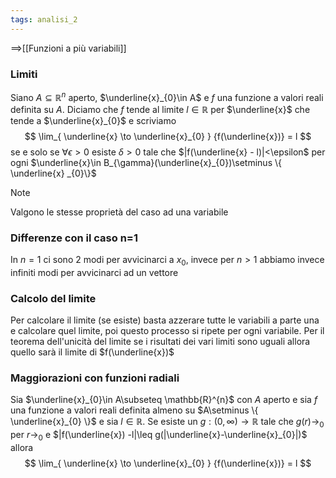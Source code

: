 ```yaml
---
tags: analisi_2
---
```


==>[[Funzioni a più variabili]]

### Limiti

Siano $A\subseteq \mathbb R^n$ aperto, $\underline{x}_{0}\in A$ e $f$ una funzione a valori reali definita su $A$.
Diciamo che $f$ tende al limite $l\in \mathbb{R}$ per $\underline{x}$ che tende a $\underline{x}_{0}$ e scriviamo
$$
\lim_{ \underline{x} \to \underline{x}_{0} } {f(\underline{x})} = l
$$
se e solo se $\forall {\epsilon}> 0 {}$ esiste $\delta>0$ tale che $|f(\underline{x} - l)|<\epsilon$ per ogni $\underline{x}\in B_{\gamma}(\underline{x}_{0})\setminus \{ \underline{x} _{0}\}$

>[!note]
>Valgono le stesse proprietà del caso ad una variabile

### Differenze con il caso n=1

In $n =1$ ci sono 2 modi per avvicinarci a $x_{0}$, invece per $n>1$ abbiamo invece infiniti modi per avvicinarci ad un vettore

### Calcolo del limite

Per calcolare il limite (se esiste) basta azzerare tutte le variabili a parte una e calcolare quel limite, poi questo processo si ripete per ogni variabile. Per il teorema dell'unicità del limite se i risultati dei vari limiti sono uguali allora quello sarà il limite di $f(\underline{x})$

### Maggiorazioni con funzioni radiali

Sia $\underline{x}_{0}\in A\subseteq \mathbb{R}^{n}$ con $A$ aperto e sia $f$ una funzione a valori reali definita almeno su $A\setminus \{ \underline{x}_{0} \}$ e sia $l\in\mathbb{R}$.
Se esiste un $g:(0,\infty)\to \mathbb{R}$ tale che $g(r)\to_{0}$ per $r\to_{0}$ e $|f(\underline{x}) -l|\leq g(|\underline{x}-\underline{x}_{0}|)$ allora
$$
\lim_{ \underline{x} \to \underline{x}_{0} } {f(\underline{x})} = l
$$